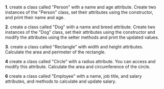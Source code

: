 **1**. create a class called "Person" with a name and age attribute. Create two instances of the "Person" class, set their attributes using the constructor, and print their name and age.

**2**. create a class called "Dog" with a name and breed attribute. Create two instances of the "Dog" class, set their attributes using the constructor and modify the attributes using the setter methods and print the updated values.

**3**. create a class called "Rectangle" with width and height attributes. Calculate the area and perimeter of the rectangle.

**4** create a class called "Circle" with a radius attribute. You can access and modify this attribute. Calculate the area and circumference of the circle.

**6** create a class called "Employee" with a name, job title, and salary attributes, and methods to calculate and update salary.
